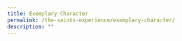 ```yaml
---
title: Exemplary Character
permalink: /the-saints-experience/exemplary-character/
description: ""
---
```

